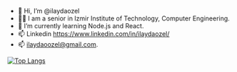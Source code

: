 - 👋 Hi, I’m @ilaydaozel
- 👩‍🎓  I am a senior in Izmir Institute of Technology, Computer Engineering.
- 🌱 I’m currently learning Node.js and React.
- 📫 Linkedin https://www.linkedin.com/in/ilaydaozel/ 
- 📫 ilaydaoozel@gmail.com.

[![Top Langs](https://github-readme-stats.vercel.app/api/top-langs/?username=ilaydaozel&layout=compact)](https://github.com/anuraghazra/github-readme-stats)


